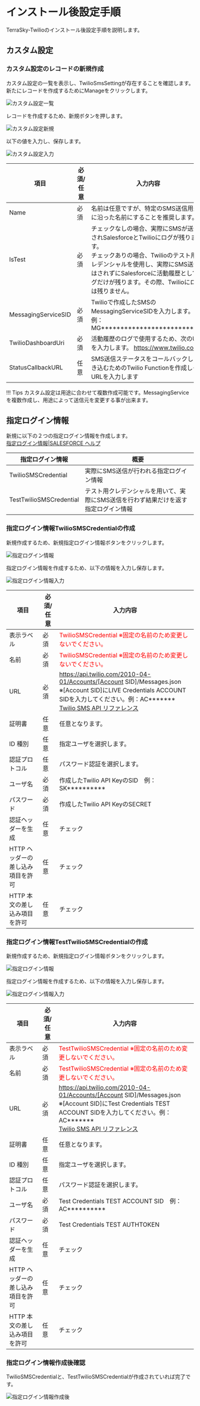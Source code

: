 # インストール後設定手順

TerraSky-Twilioのインストール後設定手順を説明します。

## カスタム設定

### カスタム設定のレコードの新規作成

カスタム設定の一覧を表示し、TwilioSmsSettingが存在することを確認します。
新たにレコードを作成するためにManageをクリックします。

![カスタム設定一覧](img/afterInstall/customSettings.png)

レコードを作成するため、新規ボタンを押します。

![カスタム設定新規](img/afterInstall/TwilioSmsSetting.png)

以下の値を入力し、保存します。

![カスタム設定入力](img/afterInstall/TwilioSmsSettingEdit.png)

|  項目  | 必須/任意 |  入力内容  |
| ---- | ---- | ---- |
|  Name  |  必須  |  名前は任意ですが、特定のSMS送信用途に沿った名前にすることを推奨します。  |
|  IsTest  |  必須  |  チェックなしの場合、実際にSMSが送信されSalesforceとTwilioにログが残ります。<br>チェックありの場合、Twilioのテスト用クレデンシャルを使用し、実際にSMS送信はされずにSalesforceに活動履歴としてログだけが残ります。その際、Twilioにログは残りません。  |
|  MessagingServiceSID  |  必須  |  Twilioで作成したSMSのMessagingServiceSIDを入力します。例：MG***************************  |
|  TwilioDashboardUri  |  必須  | 活動履歴のログで使用するため、次のURLを入力します。 https://www.twilio.com |
|  StatusCallbackURL  |  任意  | SMS送信ステータスをコールバックして書き込むためのTwilio Functionを作成しそのURLを入力します |

!!! Tips
    カスタム設定は用途に合わせて複数作成可能です。MessagingServiceを複数作成し、用途によって送信元を変更する事が出来ます。

## 指定ログイン情報

新規に以下の２つの指定ログイン情報を作成します。<br>
[指定ログイン情報|SALESFORCE ヘルプ](https://help.salesforce.com/articleView?id=named_credentials_about.htm&type=5)

|  指定ログイン情報  | 概要 |
| ---- | ---- |
|  TwilioSMSCredential  |  実際にSMS送信が行われる指定ログイン情報  |
|  TestTwilioSMSCredential  |  テスト用クレデンシャルを用いて、実際にSMS送信を行わず結果だけを返す指定ログイン情報  |

### 指定ログイン情報TwilioSMSCredentialの作成

新規作成するため、新規指定ログイン情報ボタンをクリックします。

![指定ログイン情報](img/afterInstall/NamedCredentials.png)

指定ログイン情報を作成するため、以下の情報を入力し保存します。

![指定ログイン情報入力](img/afterInstall/TwilioSMSCredential.png)

|  項目  | 必須/任意 |  入力内容  |
| ---- | ---- | ---- |
|  表示ラベル  |  必須  |  <font color="Red">TwilioSMSCredential ※固定の名前のため変更しないでください。</font> |
|  名前  |  必須  |  <font color="Red">TwilioSMSCredential ※固定の名前のため変更しないでください。</font> |
|  URL  |  必須  |  https://api.twilio.com/2010-04-01/Accounts/[Account SID]/Messages.json ※[Account SID]にLIVE Credentials ACCOUNT SIDを入力してください。例：AC*******<br> [Twilio SMS API リファレンス](https://www.twilio.com/docs/sms/api#send-messages-with-the-sms-api)  |
|  証明書  |  任意  | 任意となります。 |
|  ID 種別  |  任意  | 指定ユーザを選択します。 |
|  認証プロトコル  |  任意  | パスワード認証を選択します。 |
|  ユーザ名  |  必須  | 作成したTwilio API KeyのSID　例：SK********** |
|  パスワード  |  必須  | 作成したTwilio API KeyのSECRET |
|  認証ヘッダーを生成  |  任意  | チェック |
|  HTTP ヘッダーの差し込み項目を許可  |  任意  | チェック |
|  HTTP 本文の差し込み項目を許可  |  任意  | チェック |

### 指定ログイン情報TestTwilioSMSCredentialの作成

新規作成するため、新規指定ログイン情報ボタンをクリックします。

![指定ログイン情報](img/afterInstall/NamedCredentials.png)

指定ログイン情報を作成するため、以下の情報を入力し保存します。

![指定ログイン情報入力](img/afterInstall/TestTwilioSMSCredential.png)

|  項目  | 必須/任意 |  入力内容  |
| ---- | ---- | ---- |
|  表示ラベル  |  必須  |  <font color="Red">TestTwilioSMSCredential ※固定の名前のため変更しないでください。</font> |
|  名前  |  必須  |  <font color="Red">TestTwilioSMSCredential ※固定の名前のため変更しないでください。</font> |
|  URL  |  必須  |  https://api.twilio.com/2010-04-01/Accounts/[Account SID]/Messages.json ※[Account SID]にTest Credentials TEST ACCOUNT SIDを入力してください。例：AC******* <br> [Twilio SMS API リファレンス](https://www.twilio.com/docs/sms/api#send-messages-with-the-sms-api) |
|  証明書  |  任意  | 任意となります。 |
|  ID 種別  |  任意  | 指定ユーザを選択します。 |
|  認証プロトコル  |  任意  | パスワード認証を選択します。 |
|  ユーザ名  |  必須  | Test Credentials TEST ACCOUNT SID　例：AC********** |
|  パスワード  |  必須  | Test Credentials TEST AUTHTOKEN |
|  認証ヘッダーを生成  |  任意  | チェック |
|  HTTP ヘッダーの差し込み項目を許可  |  任意  | チェック |
|  HTTP 本文の差し込み項目を許可  |  任意  | チェック |

### 指定ログイン情報作成後確認

TwilioSMSCredentialと、TestTwilioSMSCredentialが作成されていれば完了です。

![指定ログイン情報作成後](img/afterInstall/CreatedNamedCredentials.png)

